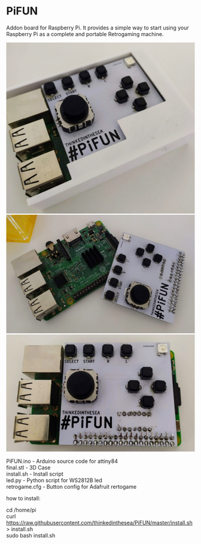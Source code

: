 # PiFUN

Addon board for Raspberry Pi. It provides a simple way to start using your Raspberry Pi as a complete and portable Retrogaming machine.  

  
![Screenshot](/images/IMG_20200110_174037.jpg)  
![Screenshot](/images/IMG_20200110_173826.jpg)  
![Screenshot](/images/IMG_20200110_173849.jpg)  
    
PiFUN.ino       -   Arduino source code for attiny84   
final.stl       -   3D Case   
install.sh      -   Install script   
led.py          -   Python script for WS2812B led   
retrogame.cfg   -   Button config for Adafruit rertogame  
  
  
how to install:

cd /home/pi\
curl https://raw.githubusercontent.com/thinkedinthesea/PiFUN/master/install.sh > install.sh\
sudo bash install.sh
